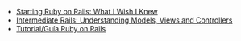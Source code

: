 * [Starting Ruby on Rails: What I Wish I Knew](http://betterexplained.com/articles/starting-ruby-on-rails-what-i-wish-i-knew/)
* [Intermediate Rails: Understanding Models, Views and Controllers](http://betterexplained.com/articles/intermediate-rails-understanding-models-views-and-controllers/)
* [Tutorial/Guía Ruby on Rails](http://guides.rubyonrails.org/getting_started.html)
